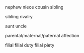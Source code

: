 
nephew
niece
cousin
sibling

sibling rivalry

aunt
uncle

parental/maternal/paternal affection

filial
filial duty
filial piety
